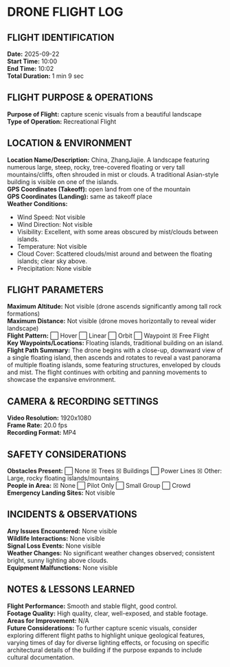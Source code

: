 # DRONE FLIGHT LOG

## FLIGHT IDENTIFICATION

**Date:** 2025-09-22  
**Start Time:** 10:00  
**End Time:** 10:02  
**Total Duration:** 1 min 9 sec

## FLIGHT PURPOSE & OPERATIONS

**Purpose of Flight:** capture scenic visuals from a beautiful landscape  
**Type of Operation:** Recreational Flight

## LOCATION & ENVIRONMENT

**Location Name/Description:** China, ZhangJiajie. A landscape featuring numerous large, steep, rocky, tree-covered floating or very tall mountains/cliffs, often shrouded in mist or clouds. A traditional Asian-style building is visible on one of the islands.  
**GPS Coordinates (Takeoff):** open land from one of the mountain  
**GPS Coordinates (Landing):** same as takeoff place  
**Weather Conditions:**
- Wind Speed: Not visible
- Wind Direction: Not visible
- Visibility: Excellent, with some areas obscured by mist/clouds between islands.
- Temperature: Not visible
- Cloud Cover: Scattered clouds/mist around and between the floating islands; clear sky above.
- Precipitation: None visible

## FLIGHT PARAMETERS

**Maximum Altitude:** Not visible (drone ascends significantly among tall rock formations)  
**Maximum Distance:** Not visible (drone moves horizontally to reveal wider landscape)  
**Flight Pattern:** ⬜ Hover ⬜ Linear ⬜ Orbit ⬜ Waypoint ☒ Free Flight  
**Key Waypoints/Locations:** Floating islands, traditional building on an island.  
**Flight Path Summary:** The drone begins with a close-up, downward view of a single floating island, then ascends and rotates to reveal a vast panorama of multiple floating islands, some featuring structures, enveloped by clouds and mist. The flight continues with orbiting and panning movements to showcase the expansive environment.

## CAMERA & RECORDING SETTINGS

**Video Resolution:** 1920x1080  
**Frame Rate:** 20.0 fps  
**Recording Format:** MP4  

## SAFETY CONSIDERATIONS

**Obstacles Present:** ⬜ None ☒ Trees ☒ Buildings ⬜ Power Lines ☒ Other: Large, rocky floating islands/mountains  
**People in Area:** ☒ None ⬜ Pilot Only ⬜ Small Group ⬜ Crowd  
**Emergency Landing Sites:** Not visible

## INCIDENTS & OBSERVATIONS

**Any Issues Encountered:** None visible  
**Wildlife Interactions:** None visible  
**Signal Loss Events:** None visible  
**Weather Changes:** No significant weather changes observed; consistent bright, sunny lighting above clouds.  
**Equipment Malfunctions:** None visible

## NOTES & LESSONS LEARNED

**Flight Performance:** Smooth and stable flight, good control.  
**Footage Quality:** High quality, clear, well-exposed, and stable footage.  
**Areas for Improvement:** N/A  
**Future Considerations:** To further capture scenic visuals, consider exploring different flight paths to highlight unique geological features, varying times of day for diverse lighting effects, or focusing on specific architectural details of the building if the purpose expands to include cultural documentation.